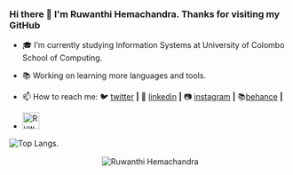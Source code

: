### Hi there 👋 I'm Ruwanthi Hemachandra. Thanks for visiting my GitHub

- 🎓 I’m currently studying Information Systems at University of Colombo School of Computing.
- 📚 Working on learning more languages and tools.

- 📫 How to reach me:   🐦 [twitter][twitter] **|**
                        👔 [linkedin][linkedin] **|** 
                        📷 [instagram][instagram] **|** 
                        📚[behance][Behance] **|** 

[twitter]: https://twitter.com/RSH1706
[linkedin]: https://www.linkedin.com/public-profile/settings?trk=d_flagship3_profile_self_view_public_profile&lipi=urn%3Ali%3Apage%3Ad_flagship3_profile_self_edit_top_card%3BWt%2F1%2FShOT3W0mb%2BUV9lcZw%3D%3D
[instagram]: https://www.instagram.com/_rsh_17/
[behance]: https://www.behance.net/ruwanthhemachandra

- <a href="https://dev.to/rsh17">
  <img src="https://d2fltix0v2e0sb.cloudfront.net/dev-badge.svg" alt="Ruwanthi Hemachandra's DEV Profile" height="30" width="30">
  </a>
   

![Top Langs](https://github-readme-stats.vercel.app/api/top-langs/?username=RSH17&layout=compact).
<p align="center">&nbsp;<img align="center" src="https://github-readme-stats.vercel.app/api?username=RSH17&theme=dark&show_icons=true" alt="Ruwanthi Hemachandra" /></p>


